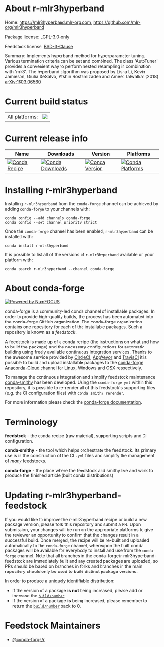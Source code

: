 About r-mlr3hyperband
=====================

Home: https://mlr3hyperband.mlr-org.com, https://github.com/mlr-org/mlr3hyperband

Package license: LGPL-3.0-only

Feedstock license: [BSD-3-Clause](https://github.com/conda-forge/r-mlr3hyperband-feedstock/blob/master/LICENSE.txt)

Summary: Implements hyperband method for hyperparameter tuning.  Various termination criteria can be set and combined. The class 'AutoTuner' provides a convenient way to perform nested resampling in combination with 'mlr3'. The hyperband algorithm was proposed by Lisha Li, Kevin Jamieson, Giulia DeSalvo, Afshin Rostamizadeh and Ameet Talwalkar (2018) <arXiv:1603.06560>.

Current build status
====================


<table><tr><td>All platforms:</td>
    <td>
      <a href="https://dev.azure.com/conda-forge/feedstock-builds/_build/latest?definitionId=15515&branchName=master">
        <img src="https://dev.azure.com/conda-forge/feedstock-builds/_apis/build/status/r-mlr3hyperband-feedstock?branchName=master">
      </a>
    </td>
  </tr>
</table>

Current release info
====================

| Name | Downloads | Version | Platforms |
| --- | --- | --- | --- |
| [![Conda Recipe](https://img.shields.io/badge/recipe-r--mlr3hyperband-green.svg)](https://anaconda.org/conda-forge/r-mlr3hyperband) | [![Conda Downloads](https://img.shields.io/conda/dn/conda-forge/r-mlr3hyperband.svg)](https://anaconda.org/conda-forge/r-mlr3hyperband) | [![Conda Version](https://img.shields.io/conda/vn/conda-forge/r-mlr3hyperband.svg)](https://anaconda.org/conda-forge/r-mlr3hyperband) | [![Conda Platforms](https://img.shields.io/conda/pn/conda-forge/r-mlr3hyperband.svg)](https://anaconda.org/conda-forge/r-mlr3hyperband) |

Installing r-mlr3hyperband
==========================

Installing `r-mlr3hyperband` from the `conda-forge` channel can be achieved by adding `conda-forge` to your channels with:

```
conda config --add channels conda-forge
conda config --set channel_priority strict
```

Once the `conda-forge` channel has been enabled, `r-mlr3hyperband` can be installed with:

```
conda install r-mlr3hyperband
```

It is possible to list all of the versions of `r-mlr3hyperband` available on your platform with:

```
conda search r-mlr3hyperband --channel conda-forge
```


About conda-forge
=================

[![Powered by
NumFOCUS](https://img.shields.io/badge/powered%20by-NumFOCUS-orange.svg?style=flat&colorA=E1523D&colorB=007D8A)](https://numfocus.org)

conda-forge is a community-led conda channel of installable packages.
In order to provide high-quality builds, the process has been automated into the
conda-forge GitHub organization. The conda-forge organization contains one repository
for each of the installable packages. Such a repository is known as a *feedstock*.

A feedstock is made up of a conda recipe (the instructions on what and how to build
the package) and the necessary configurations for automatic building using freely
available continuous integration services. Thanks to the awesome service provided by
[CircleCI](https://circleci.com/), [AppVeyor](https://www.appveyor.com/)
and [TravisCI](https://travis-ci.com/) it is possible to build and upload installable
packages to the [conda-forge](https://anaconda.org/conda-forge)
[Anaconda-Cloud](https://anaconda.org/) channel for Linux, Windows and OSX respectively.

To manage the continuous integration and simplify feedstock maintenance
[conda-smithy](https://github.com/conda-forge/conda-smithy) has been developed.
Using the ``conda-forge.yml`` within this repository, it is possible to re-render all of
this feedstock's supporting files (e.g. the CI configuration files) with ``conda smithy rerender``.

For more information please check the [conda-forge documentation](https://conda-forge.org/docs/).

Terminology
===========

**feedstock** - the conda recipe (raw material), supporting scripts and CI configuration.

**conda-smithy** - the tool which helps orchestrate the feedstock.
                   Its primary use is in the construction of the CI ``.yml`` files
                   and simplify the management of *many* feedstocks.

**conda-forge** - the place where the feedstock and smithy live and work to
                  produce the finished article (built conda distributions)


Updating r-mlr3hyperband-feedstock
==================================

If you would like to improve the r-mlr3hyperband recipe or build a new
package version, please fork this repository and submit a PR. Upon submission,
your changes will be run on the appropriate platforms to give the reviewer an
opportunity to confirm that the changes result in a successful build. Once
merged, the recipe will be re-built and uploaded automatically to the
`conda-forge` channel, whereupon the built conda packages will be available for
everybody to install and use from the `conda-forge` channel.
Note that all branches in the conda-forge/r-mlr3hyperband-feedstock are
immediately built and any created packages are uploaded, so PRs should be based
on branches in forks and branches in the main repository should only be used to
build distinct package versions.

In order to produce a uniquely identifiable distribution:
 * If the version of a package **is not** being increased, please add or increase
   the [``build/number``](https://docs.conda.io/projects/conda-build/en/latest/resources/define-metadata.html#build-number-and-string).
 * If the version of a package **is** being increased, please remember to return
   the [``build/number``](https://docs.conda.io/projects/conda-build/en/latest/resources/define-metadata.html#build-number-and-string)
   back to 0.

Feedstock Maintainers
=====================

* [@conda-forge/r](https://github.com/conda-forge/r/)

